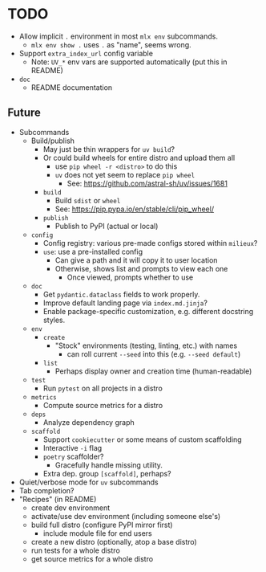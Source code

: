 <!-- markdownlint-disable MD034 -->

# TODO

- Allow implicit `.` environment in most `mlx env` subcommands.
    - `mlx env show .` uses `.` as "name", seems wrong.
- Support `extra_index_url` config variable
    - Note: `UV_*` env vars are supported automatically (put this in README)
- `doc`
    - README documentation

## Future

- Subcommands
    - Build/publish
        - May just be thin wrappers for `uv build`?
        - Or could build wheels for entire distro and upload them all
            - use `pip wheel -r <distro>` to do this
            - `uv` does not yet seem to replace `pip wheel`
                - See: https://github.com/astral-sh/uv/issues/1681
        - `build`
            - Build `sdist` or `wheel`
            - See: https://pip.pypa.io/en/stable/cli/pip_wheel/
        - `publish`
            - Publish to PyPI (actual or local)
    - `config`
        - Config registry: various pre-made configs stored within `milieux`?
        - `use`: use a pre-installed config
            - Can give a path and it will copy it to user location
            - Otherwise, shows list and prompts to view each one
                - Once viewed, prompts whether to use
    - `doc`
        - Get `pydantic.dataclass` fields to work properly.
        - Improve default landing page via `index.md.jinja`?
        - Enable package-specific customization, e.g. different docstring styles.
    - `env`
        - `create`
            - "Stock" environments (testing, linting, etc.) with names
                - can roll current `--seed` into this (e.g. `--seed default`)
        - `list`
            - Perhaps display owner and creation time (human-readable)
    - `test`
        - Run `pytest` on all projects in a distro
    - `metrics`
        - Compute source metrics for a distro
    - `deps`
        - Analyze dependency graph
    - `scaffold`
        - Support `cookiecutter` or some means of custom scaffolding
        - Interactive `-i` flag
        - `poetry` scaffolder?
            - Gracefully handle missing utility.
        - Extra dep. group `[scaffold]`, perhaps?
- Quiet/verbose mode for `uv` subcommands
- Tab completion?
- "Recipes" (in README)
    - create dev environment
    - activate/use dev environment (including someone else's)
    - build full distro (configure PyPI mirror first)
        - include module file for end users
    - create a new distro (optionally, atop a base distro)
    - run tests for a whole distro
    - get source metrics for a whole distro
